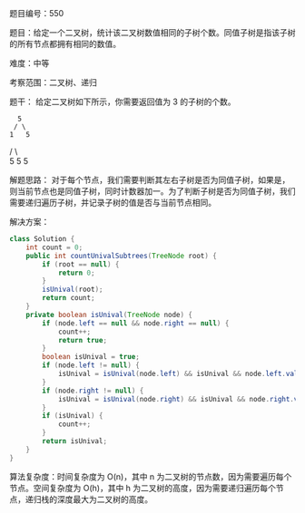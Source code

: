 题目编号：550

题目：给定一个二叉树，统计该二叉树数值相同的子树个数。同值子树是指该子树的所有节点都拥有相同的数值。

难度：中等

考察范围：二叉树、递归

题干：
给定二叉树如下所示，你需要返回值为 3 的子树的个数。

      5
     / \
    1   5
   / \   \
  5   5   5

解题思路：
对于每个节点，我们需要判断其左右子树是否为同值子树，如果是，则当前节点也是同值子树，同时计数器加一。为了判断子树是否为同值子树，我们需要递归遍历子树，并记录子树的值是否与当前节点相同。

解决方案：

```java
class Solution {
    int count = 0;
    public int countUnivalSubtrees(TreeNode root) {
        if (root == null) {
            return 0;
        }
        isUnival(root);
        return count;
    }
    private boolean isUnival(TreeNode node) {
        if (node.left == null && node.right == null) {
            count++;
            return true;
        }
        boolean isUnival = true;
        if (node.left != null) {
            isUnival = isUnival(node.left) && isUnival && node.left.val == node.val;
        }
        if (node.right != null) {
            isUnival = isUnival(node.right) && isUnival && node.right.val == node.val;
        }
        if (isUnival) {
            count++;
        }
        return isUnival;
    }
}
```

算法复杂度：时间复杂度为 O(n)，其中 n 为二叉树的节点数，因为需要遍历每个节点。空间复杂度为 O(h)，其中 h 为二叉树的高度，因为需要递归遍历每个节点，递归栈的深度最大为二叉树的高度。